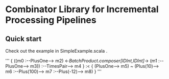 # Combinator Library for Incremental Processing Pipelines

## Quick start

Check out the example in SimpleExample.scala . 

'''
{ ((m0 :--PlusOne--> m2) <-*BatchProduct.composer[IDInt,IDInt]*-> (m1 :--PlusOne--> m3)) :--TimesPair--> m4 } :< {
       (PlusOne--> m5) ~ (Plus(10)--> m6 :--Plus(100)--> m7 :--Plus(-12)--> m8)
}
'''

